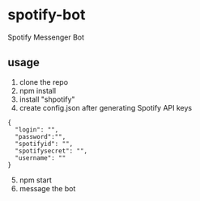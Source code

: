 # spotify-bot
Spotify Messenger Bot

## usage

1. clone the repo
2. npm install
3. install "shpotify"
4. create config.json after generating Spotify API keys
```
{
  "login": "",
  "password":"",
  "spotifyid": "",
  "spotifysecret": "",
  "username": ""
}
```

5. npm start
6. message the bot


